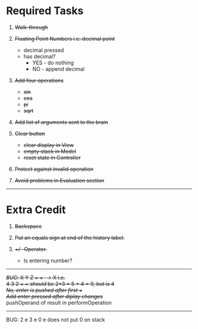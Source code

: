 # Required Tasks

1. ~~Walk-through~~

2. ~~Floating Point Numbers i.e. decimal point~~
    * decimal pressed
    * has decimal?
        * YES - do nothing
        * NO - append decimal
        
3. ~~Add four operations~~
    * ~~sin~~
    * ~~cos~~
    * ~~pi~~
    * ~~sqrt~~

4. ~~Add list of arguments sent to the brain~~

5. ~~Clear button~~
    * ~~clear display in View~~
    * ~~empty stack in Model~~
    * ~~reset state in Controller~~
6. ~~Protect against invalid operation~~

7. ~~Avoid problems in Evaluation section~~

---

# Extra Credit

1. ~~Backspace~~

2. ~~Put an equals sign at end of the history label.~~

3. ~~+/- Operator.~~
    * Is entering number?

---
~~*BUG*: X Y Z + + --> X i.e.  
       4 3 2 + + _should_ be 2+3 = 5 + 4 = 9, but is 4  
       *No, enter is pushed after first +*~~  
       ~~_Add enter pressed after diplay changes_~~  
       pushOperand of result in performOperation
       
---
BUG: 2 e 3 e 0 e does not put 0 on stack

